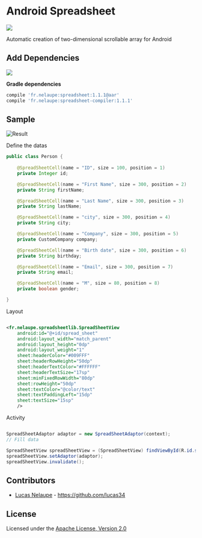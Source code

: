 # Android Spreadsheet

<img src='https://travis-ci.org/lucas34/android-spreadsheet-lib.svg?branch=master'>

Automatic creation of two-dimensional scrollable array for Android

## Add Dependencies

<a href='http://search.maven.org/#search%7Cga%7C1%7Cg%3A%22fr.nelaupe%22%20AND%20a%3A%22spreadsheet%22'><img src='http://img.shields.io/maven-central/v/fr.nelaupe/spreadsheet.svg'></a>

**Gradle dependencies**

``` groovy
compile 'fr.nelaupe:spreadsheet:1.1.1@aar'
compile 'fr.nelaupe:spreadsheet-compiler:1.1.1'
```

## Sample

![Result](https://github.com/lucas34/android-spreadsheet-lib/image/sample.gif)


Define the datas

``` java
public class Person {
	
    @SpreadSheetCell(name = "ID", size = 100, position = 1)
    private Integer id;

    @SpreadSheetCell(name = "First Name", size = 300, position = 2)
    private String firstName;

    @SpreadSheetCell(name = "Last Name", size = 300, position = 3)
    private String lastName;

    @SpreadSheetCell(name = "city", size = 300, position = 4)
    private String city;

    @SpreadSheetCell(name = "Company", size = 300, position = 5)
    private CustomCompany company;

    @SpreadSheetCell(name = "Birth date", size = 300, position = 6)
    private String birthday;

    @SpreadSheetCell(name = "Email", size = 300, position = 7)
    private String email;

    @SpreadSheetCell(name = "M", size = 80, position = 8)
    private boolean gender;

}

```

Layout
``` xml

<fr.nelaupe.spreadsheetlib.SpreadSheetView
	android:id="@+id/spread_sheet"
    android:layout_width="match_parent"
    android:layout_height="0dp"
    android:layout_weight="1"
    sheet:headerColor="#009FFF"
    sheet:headerRowHeight="50dp"
    sheet:headerTextColor="#FFFFFF"
    sheet:headerTextSize="17sp"
    sheet:minFixedRowWidth="80dp"
    sheet:rowHeight="50dp"
    sheet:textColor="@color/text"
    sheet:textPaddingLeft="15dp"
    sheet:textSize="15sp"
    />
```

Activity 

``` java

SpreadSheetAdaptor adaptor = new SpreadSheetAdaptor(context);
// Fill data

SpreadSheetView spreadSheetView = (SpreadSheetView) findViewById(R.id.spread_sheet);
spreadSheetView.setAdaptor(adaptor);
spreadSheetView.invalidate();

```


## Contributors

* [Lucas Nelaupe](http://www.lucas-nelaupe.fr/) - <https://github.com/lucas34>

## License

Licensed under the [Apache License, Version 2.0](http://www.apache.org/licenses/LICENSE-2.0.html)

